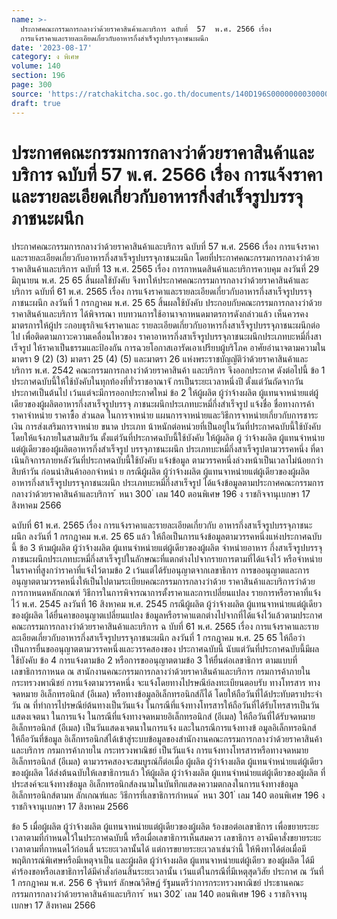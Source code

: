 ```yaml
---
name: >-
  ประกาศคณะกรรมการกลางว่าด้วยราคาสินค้าและบริการ ฉบับที่  57  พ.ศ. 2566 เรื่อง 
  การแจ้งราคาและรายละเอียดเกี่ยวกับอาหารกึ่งสำเร็จรูปบรรจุภาชนะผนึก
date: '2023-08-17'
category: ง พิเศษ
volume: 140
section: 196
page: 300
source: 'https://ratchakitcha.soc.go.th/documents/140D196S0000000030000.pdf'
draft: true
---
```


# ประกาศคณะกรรมการกลางว่าด้วยราคาสินค้าและบริการ ฉบับที่  57  พ.ศ. 2566 เรื่อง  การแจ้งราคาและรายละเอียดเกี่ยวกับอาหารกึ่งสำเร็จรูปบรรจุภาชนะผนึก

ประกาศคณะกรรมการกลางว่าด้วยราคาสินค้าและบริการ ฉบับที่ 57 พ.ศ. 2566 เรื่อง การแจ้งราคาและรายละเอียดเกี่ยวกับอาหารกึ่งสาเร็จรูปบรรจุภาชนะผนึก โดยที่ประกาศคณะกรรมการกลางว่าด้วยราคาสินค้าและบริการ ฉบับที่ 13 พ.ศ. 2565 เรื่อง การกาหนดสินค้าและบริการควบคุม ลงวันที่ 29 มิถุนายน พ.ศ. 25 65 สิ้นผลใช้บังคับ จึงทาให้ประกาศคณะกรรมการกลางว่าด้วยราคาสินค้าและบริการ ฉบับที่ 61 พ.ศ. 2565 เรื่อง การแจ้งราคาและรายละเอียดเกี่ยวกับอาหารกึ่งสาเร็จรูปบรรจุภาชนะผนึก ลงวันที่ 1 กรกฎาคม พ.ศ. 25 65 สิ้นผลใช้บังคับ ประกอบกับคณะกรรมการกลางว่าด้วยราคาสินค้าและบริการ ได้พิจารณา ทบทวนการใช้อานาจกาหนดมาตรการดังกล่าวแล้ว เห็นควรคงมาตรการให้ผู้ปร ะกอบธุรกิจแจ้งราคาและ รายละเอียดเกี่ยวกับอาหารกึ่งสาเร็จรูปบรรจุภาชนะผนึกต่อไป เพื่อติดตามภาวะความเคลื่อนไหวของ ราคาอาหารกึ่งสาเร็จรูปบรรจุภาชนะผนึกประเภทบะหมี่กึ่งสาเร็จรูป ให้ราคาเป็นธรรมและป้องกัน การฉวยโอกาสเอารัดเอาเปรียบผู้บริโภค อาศัยอำนาจตามความในมาตรา 9 (2) (3) มาตรา 25 (4) (5) และมาตรา 26 แห่งพระราชบัญญัติว่าด้วยราคาสินค้าและบริการ พ.ศ. 2542 คณะกรรมการกลางว่าด้วยราคาสินค้า และบริการ จึงออกประกาศ ดังต่อไปนี้ ข้อ 1 ประกาศฉบับนี้ให้ใช้บังคับในทุกท้องที่ทั่วราชอาณาจั กรเป็นระยะเวลาหนึ่งปี ตั้งแต่วันถัดจากวันประกาศเป็นต้นไป เว้นแต่จะมีการออกประกาศใหม่ ข้อ 2 ให้ผู้ผลิต ผู้ว่าจ้างผลิต ผู้แทนจาหน่ายแต่ผู้เดียวของผู้ผลิตอาหารกึ่งสาเร็จรูปบรรจุ ภาชนะผนึกประเภทบะหมี่กึ่งสำเร็จรูป แจ้งชื่อ ชื่อทางการค้า ราคาจำหน่าย ราคาซื้อ ส่วนลด ในการจาหน่าย แผนการจาหน่ายและวิธีการจาหน่ายเกี่ยวกับการชาระเงิน การส่งเสริมการจาหน่าย ขนาด ประเภท น้าหนักต่อหน่วยที่เป็นอยู่ในวันที่ประกาศฉบับนี้ใช้บังคับ โดยให้แจ้งภายในสามสิบวัน ตั้งแต่วันที่ประกาศฉบับนี้ใช้บังคับ ให้ผู้ผลิต ผู้ ว่าจ้างผลิต ผู้แทนจำหน่ายแต่ผู้เดียวของผู้ผลิตอาหารกึ่งสำเร็จรูป บรรจุภาชนะผนึก ประเภทบะหมี่กึ่งสาเร็จรูปตามวรรคหนึ่ง ที่ดาเนินกิจการภายหลังวันที่ประกาศฉบับนี้ใช้บังคับ แจ้งข้อมูล ตามวรรคหนึ่งล่วงหน้าเป็นเวลาไม่น้อยกว่าสิบห้าวัน ก่อนนำสินค้าออกจำหน่า ย กรณีผู้ผลิต ผู้ว่าจ้างผลิต ผู้แทนจาหน่ายแต่ผู้เดียวของผู้ผลิตอาหารกึ่งสาเร็จรูปบรรจุภาชนะผนึก ประเภทบะหมี่กึ่งสาเร็จรูป ได้แจ้งข้อมูลตามประกาศคณะกรรมการกลางว่าด้วยราคาสินค้าและบริการ ้ หนา 300 ่ เลม 140 ตอนพิเศษ 196 ง ราชกิจจานุเบกษา 17 สิงหาคม 2566

ฉบับที่ 61 พ.ศ. 2565 เรื่อง การแจ้งราคาและรายละเอียดเกี่ยวกับ อาหารกึ่งสาเร็จรูปบรรจุภาชนะผนึก ลงวันที่ 1 กรกฎาคม พ.ศ. 25 65 แล้ว ให้ถือเป็นการแจ้งข้อมูลตามวรรคหนึ่งแห่งประกาศฉบับนี้ ข้อ 3 ห้ามผู้ผลิต ผู้ว่าจ้างผลิต ผู้แทนจำหน่ายแต่ผู้เดียวของผู้ผลิต จำหน่ายอาหาร กึ่งสาเร็จรูปบรรจุภาชนะผนึกประเภทบะหมี่กึ่งสาเร็จรูปในลักษณะที่แตกต่างไปจากรายการตามที่ได้แจ้งไว้ หรือจำหน่ายในราคาที่สูงกว่าราคาที่แจ้งไว้ตามข้อ 2 เว้นแต่ได้รับอนุญาตจากเลขาธิการ การขออนุญาตและการอนุญาตตามวรรคหนึ่งให้เป็นไปตามระเบียบคณะกรรมการกลางว่าด้วย ราคาสินค้าและบริการว่าด้วยการกาหนดหลักเกณฑ์ วิธีการในการพิจารณาการตั้งราคาและการเปลี่ยนแปลง รายการหรือราคาที่แจ้งไว้ พ.ศ. 2545 ลงวันที่ 16 สิงหาคม พ.ศ. 2545 กรณีผู้ผลิต ผู้ว่าจ้างผลิต ผู้แทนจาหน่ายแต่ผู้เดียวของผู้ผลิต ได้ยื่นคาขออนุญาตเปลี่ยนแปลง ข้อมูลหรือราคาแตกต่างไปจากที่ได้แจ้งไว้แล้วตามประกาศคณะกรรมการกลางว่าด้วยราคาสินค้าและบริการ ฉ บับที่ 61 พ.ศ. 2565 เรื่อง การแจ้งราคาและรายละเอียดเกี่ยวกับอาหารกึ่งสาเร็จรูปบรรจุภาชนะผนึก ลงวันที่ 1 กรกฎาคม พ.ศ. 25 65 ให้ถือว่าเป็นการยื่นขออนุญาตตามวรรคหนึ่งและวรรคสองของ ประกาศฉบับนี้ นับแต่วันที่ประกาศฉบับนี้มีผลใช้บังคับ ข้อ 4 การแจ้งตามข้อ 2 หรือการขออนุญาตตามข้อ 3 ให้ยื่นต่อเลขาธิการ ตามแบบที่ เลขาธิการกาหนด ณ สานักงานคณะกรรมการกลางว่าด้วยราคาสินค้าและบริการ กรมการค้าภายใน กระทรวงพาณิชย์ การแจ้งตามวรรคหนึ่ง จะแจ้งโดยทางไปรษณีย์ลงทะเบียนตอบรับ ทางโทรสาร ทางจดหมาย อิเล็กทรอนิกส์ (อีเมล) หรือทางข้อมูลอิเล็กทรอนิกส์ก็ได้ โดยให้ถือวันที่ได้ประทับตราประจำวัน ณ ที่ทำการไปรษณีย์ต้นทางเป็นวันแจ้ง ในกรณีที่แจ้งทางโทรสารให้ถือวันที่ได้รับโทรสารเป็นวันแสดงเจตนา ในการแจ้ง ในกรณีที่แจ้งทางจดหมายอิเล็กทรอนิกส์ (อีเมล) ให้ถือวันที่ได้รับจดหมายอิเล็กทรอนิกส์ (อีเมล) เป็นวันแสดงเจตนาในการแจ้ง และในกรณีการแจ้งทางข้ อมูลอิเล็กทรอนิกส์ ให้ถือวันที่ข้อมูล อิเล็กทรอนิกส์ได้เข้าสู่ระบบข้อมูลของสำนักงานคณะกรรมการกลางว่าด้วยราคาสินค้าและบริการ กรมการค้าภายใน กระทรวงพาณิชย์ เป็นวันแจ้ง การแจ้งทางโทรสารหรือทางจดหมายอิเล็กทรอนิกส์ (อีเมล) ตามวรรคสองจะสมบูรณ์ก็ต่อเมื่อ ผู้ผลิต ผู้ว่าจ้างผลิต ผู้แทนจำหน่ายแต่ผู้เดียวของผู้ผลิต ได้ส่งต้นฉบับให้เลขาธิการแล้ว ให้ผู้ผลิต ผู้ว่าจ้างผลิต ผู้แทนจำหน่ายแต่ผู้เดียวของผู้ผลิต ที่ประสงค์จะแจ้งทางข้อมูล อิเล็กทรอนิกส์ลงนามในบันทึกแสดงความตกลงในการแจ้งทางข้อมูลอิเล็กทรอนิกส์ตามห ลักเกณฑ์และ วิธีการที่เลขาธิการกำหนด ้ หนา 301 ่ เลม 140 ตอนพิเศษ 196 ง ราชกิจจานุเบกษา 17 สิงหาคม 2566

ข้อ 5 เมื่อผู้ผลิต ผู้ว่าจ้างผลิต ผู้แทนจาหน่ายแต่ผู้เดียวของผู้ผลิต ร้องขอต่อเลขาธิการ เพื่อขยายระยะเวลาตามที่กำหนดไว้ในประกาศฉบับนี้ หรือเมื่อเลขาธิการเห็นสมควร เลขาธิการ อาจมีคาสั่งขยายระยะเวลาตามที่กาหนดไว้ก่อนสิ้ นระยะเวลานั้นได้ แต่การขยายระยะเวลาเช่นว่านี้ ให้พึงทาได้ต่อเมื่อมีพฤติการณ์พิเศษหรือมีเหตุจาเป็น และผู้ผลิต ผู้ว่าจ้างผลิต ผู้แทนจาหน่ายแต่ผู้เดียว ของผู้ผลิต ได้มีคำร้องขอหรือเลขาธิการได้มีคำสั่งก่อนสิ้นระยะเวลานั้น เว้นแต่ในกรณีที่มีเหตุสุดวิสัย ประกาศ ณ วันที่ 1 กรกฎาคม พ.ศ. 256 6 จุรินทร์ ลักษณวิศิษฏ์ รัฐมนตรีว่าการกระทรวงพาณิชย์ ประธานคณะกรรมการกลางว่าด้วยราคาสินค้าและบริการ ้ หนา 302 ่ เลม 140 ตอนพิเศษ 196 ง ราชกิจจานุเบกษา 17 สิงหาคม 2566
